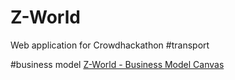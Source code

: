 # Z-World
Web application for Crowdhackathon #transport


#business model
[Z-World - Business Model Canvas](https://docs.google.com/drawings/d/1EBzlgBfvLTOsIOVrte6YFToJJgyDDOQWDYjLfwPkLRk/edit)